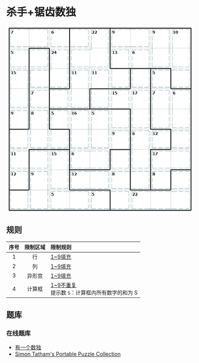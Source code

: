 # 杀手+锯齿数独

![题](../../../images/sudoku/杀手+锯齿数独.png)

## 规则

| 序号  | 限制区域 | 限制规则                                |
|:---:|:----:|:------------------------------------|
|  1  |  行   | [1~9填充]                             |
|  2  |  列   | [1~9填充]                             |
|  3  | 异形宫  | [1~9填充]                             |
|  4  | 计算框  | [1~9不重复]<br/> 提示数 `S`：计算框内所有数字的和为 S |

## 题库

### 在线题库

- [有一个数独](https://shudu.one/killer-sudoku.php)
- [Simon Tatham's Portable Puzzle Collection](https://www.chiark.greenend.org.uk/~sgtatham/puzzles/js/solo.html)

[1~9填充]: ../../../rules.md#1to9填充
[1~9不重复]: ../../../rules.md#1to9不重复
